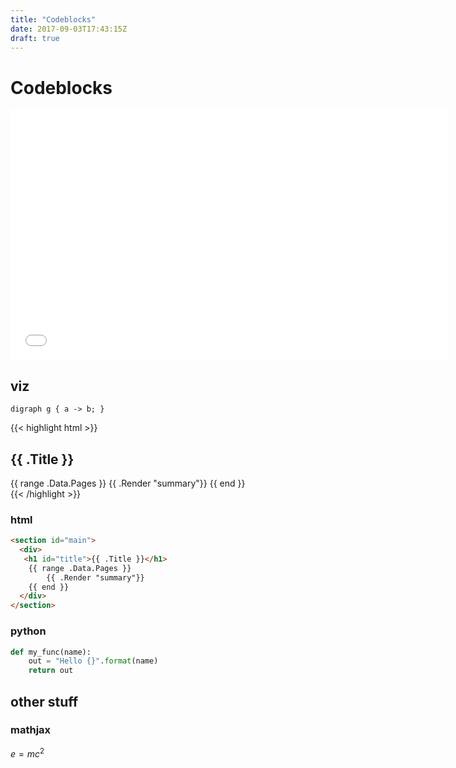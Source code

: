 ```yaml
---
title: "Codeblocks"
date: 2017-09-03T17:43:15Z
draft: true  
---
```


# Codeblocks


<iframe width="700" height="400" frameborder="0" scrolling="yes" src="//plot.ly/~samsung.staines/21.embed"></iframe>



## viz

```viz-dot
digraph g { a -> b; }
```

{{< highlight html >}}
<section id="main">
  <div>
   <h1 id="title">{{ .Title }}</h1>
    {{ range .Data.Pages }}
        {{ .Render "summary"}}
    {{ end }}
  </div>
</section>
{{< /highlight >}}



### html

```html
<section id="main">
  <div>
   <h1 id="title">{{ .Title }}</h1>
    {{ range .Data.Pages }}
        {{ .Render "summary"}}
    {{ end }}
  </div>
</section>
```

### python

```python
def my_func(name):
    out = "Hello {}".format(name)
    return out
```

## other stuff

### mathjax

$e=mc^2$




